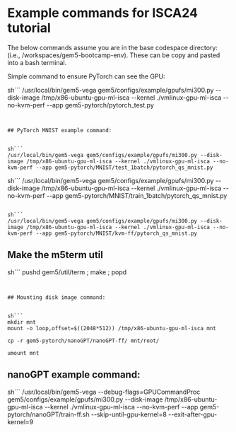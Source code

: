 # Example commands for ISCA24 tutorial

The below commands assume you are in the base codespace directory: (i.e., /workspaces/gem5-bootcamp-env).  These can be copy and pasted into a bash terminal.

Simple command to ensure PyTorch can see the GPU:

sh```
/usr/local/bin/gem5-vega gem5/configs/example/gpufs/mi300.py --disk-image /tmp/x86-ubuntu-gpu-ml-isca --kernel ./vmlinux-gpu-ml-isca --no-kvm-perf --app gem5-pytorch/pytorch_test.py
```


## PyTorch MNIST example command:


sh```
/usr/local/bin/gem5-vega gem5/configs/example/gpufs/mi300.py --disk-image /tmp/x86-ubuntu-gpu-ml-isca --kernel ./vmlinux-gpu-ml-isca --no-kvm-perf --app gem5-pytorch/MNIST/test_1batch/pytorch_qs_mnist.py
```

sh```
/usr/local/bin/gem5-vega gem5/configs/example/gpufs/mi300.py --disk-image /tmp/x86-ubuntu-gpu-ml-isca --kernel ./vmlinux-gpu-ml-isca --no-kvm-perf --app gem5-pytorch/MNIST/train_1batch/pytorch_qs_mnist.py
```

sh```
/usr/local/bin/gem5-vega gem5/configs/example/gpufs/mi300.py --disk-image /tmp/x86-ubuntu-gpu-ml-isca --kernel ./vmlinux-gpu-ml-isca --no-kvm-perf --app gem5-pytorch/MNIST/kvm-ff/pytorch_qs_mnist.py
```



## Make the m5term util


sh```
pushd gem5/util/term ;  make ; popd
```


## Mounting disk image command:


sh```
mkdir mnt
mount -o loop,offset=$((2048*512)) /tmp/x86-ubuntu-gpu-ml-isca mnt

cp -r gem5-pytorch/nanoGPT/nanoGPT-ff/ mnt/root/

umount mnt
```



## nanoGPT example command:

sh```
/usr/local/bin/gem5-vega --debug-flags=GPUCommandProc  gem5/configs/example/gpufs/mi300.py --disk-image /tmp/x86-ubuntu-gpu-ml-isca --kernel ./vmlinux-gpu-ml-isca --no-kvm-perf --app gem5-pytorch/nanoGPT/train-ff.sh --skip-until-gpu-kernel=8 --exit-after-gpu-kernel=9
```


